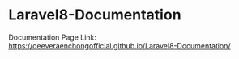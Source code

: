 # Laravel8-Documentation
Documentation Page
Link: https://deeveraenchongofficial.github.io/Laravel8-Documentation/
